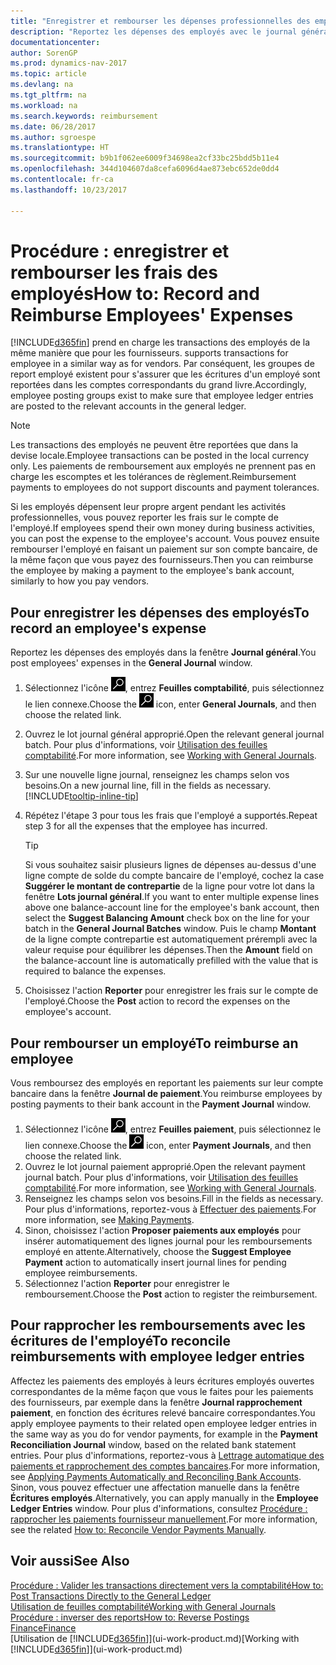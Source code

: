 ```yaml
---
title: "Enregistrer et rembourser les dépenses professionnelles des employés"
description: "Reportez les dépenses des employés avec le journal général sur le compte de l'employé et reportez par la suite un paiement sur le compte bancaire de l'employé pour rembourser les frais professionnels."
documentationcenter: 
author: SorenGP
ms.prod: dynamics-nav-2017
ms.topic: article
ms.devlang: na
ms.tgt_pltfrm: na
ms.workload: na
ms.search.keywords: reimbursement
ms.date: 06/28/2017
ms.author: sgroespe
ms.translationtype: HT
ms.sourcegitcommit: b9b1f062ee6009f34698ea2cf33bc25bdd5b11e4
ms.openlocfilehash: 344d104607da8cefa6096d4ae873ebc652de0dd4
ms.contentlocale: fr-ca
ms.lasthandoff: 10/23/2017

---
```

# <a name="how-to-record-and-reimburse-employees-expenses"></a><span data-ttu-id="b2db3-103">Procédure : enregistrer et rembourser les frais des employés</span><span class="sxs-lookup"><span data-stu-id="b2db3-103">How to: Record and Reimburse Employees' Expenses</span></span>
[!INCLUDE[d365fin](includes/d365fin_md.md)]<span data-ttu-id="b2db3-104"> prend en charge les transactions des employés de la même manière que pour les fournisseurs.</span><span class="sxs-lookup"><span data-stu-id="b2db3-104"> supports transactions for employee in a similar way as for vendors.</span></span> <span data-ttu-id="b2db3-105">Par conséquent, les groupes de report employé existent pour s'assurer que les écritures d'un employé sont reportées dans les comptes correspondants du grand livre.</span><span class="sxs-lookup"><span data-stu-id="b2db3-105">Accordingly, employee posting groups exist to make sure that employee ledger entries are posted to the relevant accounts in the general ledger.</span></span>

> [!NOTE]  
> <span data-ttu-id="b2db3-106">Les transactions des employés ne peuvent être reportées que dans la devise locale.</span><span class="sxs-lookup"><span data-stu-id="b2db3-106">Employee transactions can be posted in the local currency only.</span></span> <span data-ttu-id="b2db3-107">Les paiements de remboursement aux employés ne prennent pas en charge les escomptes et les tolérances de règlement.</span><span class="sxs-lookup"><span data-stu-id="b2db3-107">Reimbursement payments to employees do not support discounts and payment tolerances.</span></span>

<span data-ttu-id="b2db3-108">Si les employés dépensent leur propre argent pendant les activités professionnelles, vous pouvez reporter les frais sur le compte de l'employé.</span><span class="sxs-lookup"><span data-stu-id="b2db3-108">If employees spend their own money during business activities, you can post the expense to the employee's account.</span></span> <span data-ttu-id="b2db3-109">Vous pouvez ensuite rembourser l'employé en faisant un paiement sur son compte bancaire, de la même façon que vous payez des fournisseurs.</span><span class="sxs-lookup"><span data-stu-id="b2db3-109">Then you can reimburse the employee by making a payment to the employee's bank account, similarly to how you pay vendors.</span></span>

## <a name="to-record-an-employees-expense"></a><span data-ttu-id="b2db3-110">Pour enregistrer les dépenses des employés</span><span class="sxs-lookup"><span data-stu-id="b2db3-110">To record an employee's expense</span></span>
<span data-ttu-id="b2db3-111">Reportez les dépenses des employés dans la fenêtre **Journal général**.</span><span class="sxs-lookup"><span data-stu-id="b2db3-111">You post employees' expenses in the **General Journal** window.</span></span>
1. <span data-ttu-id="b2db3-112">Sélectionnez l'icône ![Page ou état pour la recherche](media/ui-search/search_small.png "Page ou état pour la recherche"), entrez **Feuilles comptabilité**, puis sélectionnez le lien connexe.</span><span class="sxs-lookup"><span data-stu-id="b2db3-112">Choose the ![Search for Page or Report](media/ui-search/search_small.png "Search for Page or Report icon") icon, enter **General Journals**, and then choose the related link.</span></span>
2. <span data-ttu-id="b2db3-113">Ouvrez le lot journal général approprié.</span><span class="sxs-lookup"><span data-stu-id="b2db3-113">Open the relevant general journal batch.</span></span> <span data-ttu-id="b2db3-114">Pour plus d'informations, voir [Utilisation des feuilles comptabilité](ui-work-general-journals.md).</span><span class="sxs-lookup"><span data-stu-id="b2db3-114">For more information, see [Working with General Journals](ui-work-general-journals.md).</span></span>
3. <span data-ttu-id="b2db3-115">Sur une nouvelle ligne journal, renseignez les champs selon vos besoins.</span><span class="sxs-lookup"><span data-stu-id="b2db3-115">On a new journal line, fill in the fields as necessary.</span></span> [!INCLUDE[tooltip-inline-tip](includes/tooltip-inline-tip_md.md)]    
4. <span data-ttu-id="b2db3-116">Répétez l'étape 3 pour tous les frais que l'employé a supportés.</span><span class="sxs-lookup"><span data-stu-id="b2db3-116">Repeat step 3 for all the expenses that the employee has incurred.</span></span>

    > [!TIP]  
    > <span data-ttu-id="b2db3-117">Si vous souhaitez saisir plusieurs lignes de dépenses au-dessus d'une ligne compte de solde du compte bancaire de l'employé, cochez la case **Suggérer le montant de contrepartie** de la ligne pour votre lot dans la fenêtre **Lots journal général**.</span><span class="sxs-lookup"><span data-stu-id="b2db3-117">If you want to enter multiple expense lines above one balance-account line for the employee's bank account, then select the **Suggest Balancing Amount** check box on the line for your batch in the **General Journal Batches** window.</span></span> <span data-ttu-id="b2db3-118">Puis le champ **Montant** de la ligne compte contrepartie est automatiquement prérempli avec la valeur requise pour équilibrer les dépenses.</span><span class="sxs-lookup"><span data-stu-id="b2db3-118">Then the **Amount** field on the balance-account line is automatically prefilled with the value that is required to balance the expenses.</span></span>
5. <span data-ttu-id="b2db3-119">Choisissez l'action **Reporter** pour enregistrer les frais sur le compte de l'employé.</span><span class="sxs-lookup"><span data-stu-id="b2db3-119">Choose the **Post** action to record the expenses on the employee's account.</span></span>

## <a name="to-reimburse-an-employee"></a><span data-ttu-id="b2db3-120">Pour rembourser un employé</span><span class="sxs-lookup"><span data-stu-id="b2db3-120">To reimburse an employee</span></span>
<span data-ttu-id="b2db3-121">Vous remboursez des employés en reportant les paiements sur leur compte bancaire dans la fenêtre **Journal de paiement**.</span><span class="sxs-lookup"><span data-stu-id="b2db3-121">You reimburse employees by posting payments to their bank account in the **Payment Journal** window.</span></span>
1. <span data-ttu-id="b2db3-122">Sélectionnez l'icône ![Page ou état pour la recherche](media/ui-search/search_small.png "Page ou état pour la recherche"), entrez **Feuilles paiement**, puis sélectionnez le lien connexe.</span><span class="sxs-lookup"><span data-stu-id="b2db3-122">Choose the ![Search for Page or Report](media/ui-search/search_small.png "Search for Page or Report icon") icon, enter **Payment Journals**, and then choose the related link.</span></span>
2. <span data-ttu-id="b2db3-123">Ouvrez le lot journal paiement approprié.</span><span class="sxs-lookup"><span data-stu-id="b2db3-123">Open the relevant payment journal batch.</span></span> <span data-ttu-id="b2db3-124">Pour plus d'informations, voir [Utilisation des feuilles comptabilité](ui-work-general-journals.md).</span><span class="sxs-lookup"><span data-stu-id="b2db3-124">For more information, see [Working with General Journals](ui-work-general-journals.md).</span></span>
3. <span data-ttu-id="b2db3-125">Renseignez les champs selon vos besoins.</span><span class="sxs-lookup"><span data-stu-id="b2db3-125">Fill in the fields as necessary.</span></span> <span data-ttu-id="b2db3-126">Pour plus d'informations, reportez-vous à [Effectuer des paiements](payables-make-payments.md).</span><span class="sxs-lookup"><span data-stu-id="b2db3-126">For more information, see [Making Payments](payables-make-payments.md).</span></span>
4. <span data-ttu-id="b2db3-127">Sinon, choisissez l'action **Proposer paiements aux employés** pour insérer automatiquement des lignes journal pour les remboursements employé en attente.</span><span class="sxs-lookup"><span data-stu-id="b2db3-127">Alternatively, choose the **Suggest Employee Payment** action to automatically insert journal lines for pending employee reimbursements.</span></span>
5. <span data-ttu-id="b2db3-128">Sélectionnez l'action **Reporter** pour enregistrer le remboursement.</span><span class="sxs-lookup"><span data-stu-id="b2db3-128">Choose the **Post** action to register the reimbursement.</span></span>  

## <a name="to-reconcile-reimbursements-with-employee-ledger-entries"></a><span data-ttu-id="b2db3-129">Pour rapprocher les remboursements avec les écritures de l'employé</span><span class="sxs-lookup"><span data-stu-id="b2db3-129">To reconcile reimbursements with employee ledger entries</span></span>
<span data-ttu-id="b2db3-130">Affectez les paiements des employés à leurs écritures employés ouvertes correspondantes de la même façon que vous le faites pour les paiements des fournisseurs, par exemple dans la fenêtre **Journal rapprochement paiement**, en fonction des écritures relevé bancaire correspondantes.</span><span class="sxs-lookup"><span data-stu-id="b2db3-130">You apply employee payments to their related open employee ledger entries in the same way as you do for vendor payments, for example in the **Payment Reconciliation Journal** window, based on the related bank statement entries.</span></span> <span data-ttu-id="b2db3-131">Pour plus d'informations, reportez-vous à [Lettrage automatique des paiements et rapprochement des comptes bancaires](receivables-apply-payments-auto-reconcile-bank-accounts.md).</span><span class="sxs-lookup"><span data-stu-id="b2db3-131">For more information, see [Applying Payments Automatically and Reconciling Bank Accounts](receivables-apply-payments-auto-reconcile-bank-accounts.md).</span></span> <span data-ttu-id="b2db3-132">Sinon, vous pouvez effectuer une affectation manuelle dans la fenêtre **Écritures employés**.</span><span class="sxs-lookup"><span data-stu-id="b2db3-132">Alternatively, you can apply manually in the **Employee Ledger Entries** window.</span></span> <span data-ttu-id="b2db3-133">Pour plus d'informations, consultez [Procédure : rapprocher les paiements fournisseur manuellement](payables-how-apply-purchase-transactions-manually.md).</span><span class="sxs-lookup"><span data-stu-id="b2db3-133">For more information, see the related [How to: Reconcile Vendor Payments Manually](payables-how-apply-purchase-transactions-manually.md).</span></span>  

## <a name="see-also"></a><span data-ttu-id="b2db3-134">Voir aussi</span><span class="sxs-lookup"><span data-stu-id="b2db3-134">See Also</span></span>
[<span data-ttu-id="b2db3-135">Procédure : Valider les transactions directement vers la comptabilité</span><span class="sxs-lookup"><span data-stu-id="b2db3-135">How to: Post Transactions Directly to the General Ledger</span></span>](finance-how-post-transactions-directly.md)  
[<span data-ttu-id="b2db3-136">Utilisation de feuilles comptabilité</span><span class="sxs-lookup"><span data-stu-id="b2db3-136">Working with General Journals</span></span>](ui-work-general-journals.md)  
[<span data-ttu-id="b2db3-137">Procédure : inverser des reports</span><span class="sxs-lookup"><span data-stu-id="b2db3-137">How to: Reverse Postings</span></span>](finance-how-reverse-journal-posting.md)  
[<span data-ttu-id="b2db3-138">Finance</span><span class="sxs-lookup"><span data-stu-id="b2db3-138">Finance</span></span>](finance.md)  
<span data-ttu-id="b2db3-139">[Utilisation de [!INCLUDE[d365fin](includes/d365fin_md.md)]](ui-work-product.md)</span><span class="sxs-lookup"><span data-stu-id="b2db3-139">[Working with [!INCLUDE[d365fin](includes/d365fin_md.md)]](ui-work-product.md)</span></span>  

